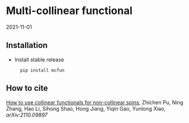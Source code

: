 Multi-collinear functional
==========================
2021-11-01


Installation
------------

* Install stable release

        pip install mcfun


How to cite
-----------
[How to use collinear functionals for non-collinear spins](https://arxiv.org/abs/2110.09897),
Zhichen Pu, Ning Zhang, Hao Li, Sihong Shao, Hong Jiang, Yiqin Gao, Yunlong Xiao,
*arXiv:2110.09897*
